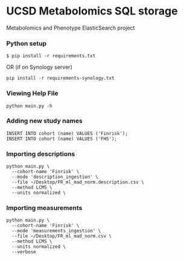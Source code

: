 # UCSD Metabolomics SQL storage
Metabolomics and Phenotype ElasticSearch project

### Python setup
```
$ pip install -r requirements.txt
```
OR (if on Synology server)
```
pip install -r requirements-synology.txt
```

### Viewing Help File
```
python main.py -h
```

### Adding new study names
```
INSERT INTO cohort (name) VALUES ('Finrisk');
INSERT INTO cohort (name) VALUES ('FHS');
```

### Importing descriptions
```
python main.py \
  --cohort-name 'Finrisk' \
  --mode 'description_ingestion' \
  --file ~/Desktop/FR_ml_mad_norm.description.csv \
  --method LCMS \
  --units normalized \
```

### Importing measurements

```
python main.py \
  --cohort-name 'Finrisk' \
  --mode 'measurements_ingestion' \
  --file ~/Desktop/FR_ml_mad_norm.csv \
  --method LCMS \
  --units normalized \
  --verbose
```
